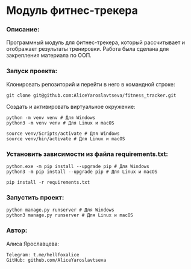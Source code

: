 # Модуль фитнес-трекера

### Описание:

Программный модуль для фитнес-трекера, который рассчитывает и отображает результаты тренировки. Работа была сделана для закрепления материала по ООП.

### Запуск проекта:

Клонировать репозиторий и перейти в него в командной строке:
```
git clone git@github.com:AliceYaroslavtseva/fitness_tracker.git
```
Cоздать и активировать виртуальное окружение:
```
python -m venv venv # Для Windows
python3 -m venv venv # Для Linux и macOS
```
```
source venv/Scripts/activate # Для Windows
source venv/bin/activate # Для Linux и macOS
```
### Установить зависимости из файла requirements.txt:
```
python.exe -m pip install --upgrade pip # Для Windows
python3 -m pip install --upgrade pip # Для Linux и macOS
```
```
pip install -r requirements.txt
```
### Запустить проект:
```
python manage.py runserver # Для Windows
python3 manage.py runserver # Для Linux и macOS
```

### Автор:

Алиса Ярославцева:
```
Telegram: t.me/hellfoxalice
GitHub: github.com/AliceYaroslavtseva
```
